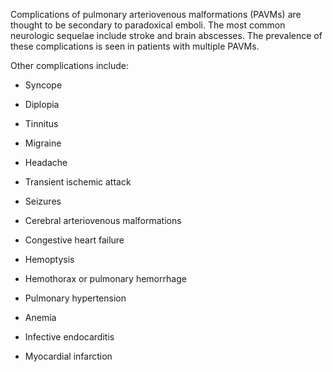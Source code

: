 Complications of pulmonary arteriovenous malformations (PAVMs) are thought to be secondary to paradoxical emboli. The most common neurologic sequelae include stroke and brain abscesses. The prevalence of these complications is seen in patients with multiple PAVMs.

Other complications include:

- Syncope

- Diplopia

- Tinnitus

- Migraine

- Headache

- Transient ischemic attack

- Seizures

- Cerebral arteriovenous malformations

- Congestive heart failure

- Hemoptysis

- Hemothorax or pulmonary hemorrhage

- Pulmonary hypertension

- Anemia

- Infective endocarditis

- Myocardial infarction
